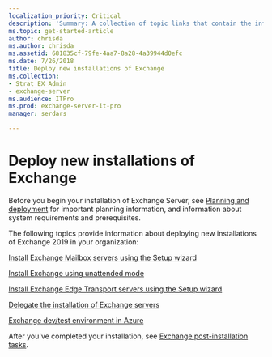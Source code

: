 ```yaml
---
localization_priority: Critical
description: 'Summary: A collection of topic links that contain the information that you need to install Exchange 2016 or Exchange 2019 in various scenarios.'
ms.topic: get-started-article
author: chrisda
ms.author: chrisda
ms.assetid: 681835cf-79fe-4aa7-8a28-4a39944d0efc
ms.date: 7/26/2018
title: Deploy new installations of Exchange
ms.collection:
- Strat_EX_Admin
- exchange-server
ms.audience: ITPro
ms.prod: exchange-server-it-pro
manager: serdars

---
```


# Deploy new installations of Exchange

Before you begin your installation of Exchange Server, see [Planning and deployment](../../plan-and-deploy/plan-and-deploy.md) for important planning information, and information about system requirements and prerequisites.
  
The following topics provide information about deploying new installations of Exchange 2019 in your organization:
  
[Install Exchange Mailbox servers using the Setup wizard](install-mailbox-role.md)
  
[Install Exchange using unattended mode](unattended-installs.md)
  
[Install Exchange Edge Transport servers using the Setup wizard](install-edge-transport-role.md)
  
[Delegate the installation of Exchange servers](delegate-installations.md)
  
[Exchange dev/test environment in Azure](create-azure-test-environments.md)
  
After you've completed your installation, see [Exchange post-installation tasks](../../plan-and-deploy/post-installation-tasks/post-installation-tasks.md).

